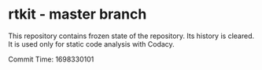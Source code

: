 # rtkit - master branch

This repository contains frozen state of the repository.
Its history is cleared. It is used only for static code
analysis with Codacy.

Commit Time: 1698330101
